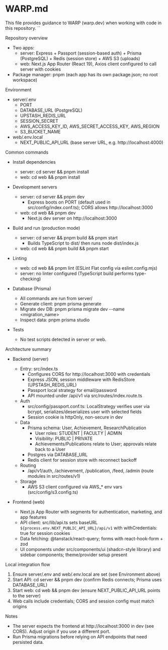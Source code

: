 # WARP.md

This file provides guidance to WARP (warp.dev) when working with code in this repository.
``

Repository overview
- Two apps:
  - server: Express + Passport (session-based auth) + Prisma (PostgreSQL) + Redis (session store) + AWS S3 (uploads)
  - web: Next.js App Router (React 19), Axios client configured to call server with cookies
- Package manager: pnpm (each app has its own package.json; no root workspace)

Environment
- server/.env
  - PORT
  - DATABASE_URL (PostgreSQL)
  - UPSTASH_REDIS_URL
  - SESSION_SECRET
  - AWS_ACCESS_KEY_ID, AWS_SECRET_ACCESS_KEY, AWS_REGION
  - S3_BUCKET_NAME
- web/.env.local
  - NEXT_PUBLIC_API_URL (base server URL, e.g. http://localhost:4000)

Common commands
- Install dependencies
  - server: cd server && pnpm install
  - web: cd web && pnpm install

- Development servers
  - server: cd server && pnpm dev
    - Express boots on PORT (default used in src/config/index.conf.ts); CORS allows http://localhost:3000
  - web: cd web && pnpm dev
    - Next.js dev server on http://localhost:3000

- Build and run (production mode)
  - server: cd server && pnpm build && pnpm start
    - Builds TypeScript to dist/ then runs node dist/index.js
  - web: cd web && pnpm build && pnpm start

- Linting
  - web: cd web && pnpm lint (ESLint Flat config via eslint.config.mjs)
  - server: no linter configured (TypeScript build performs type-checking)

- Database (Prisma)
  - All commands are run from server/
  - Generate client: pnpm prisma generate
  - Migrate dev DB: pnpm prisma migrate dev --name <migration_name>
  - Inspect data: pnpm prisma studio

- Tests
  - No test scripts detected in server or web.

Architecture summary
- Backend (server)
  - Entry: src/index.ts
    - Configures CORS for http://localhost:3000 with credentials
    - Express JSON, session middleware with RedisStore (UPSTASH_REDIS_URL)
    - Passport local strategy for email/password
    - API mounted under /api/v1 via src/routes/index.route.ts
  - Auth
    - src/config/passport.conf.ts: LocalStrategy verifies user via bcrypt, serializes/deserializes user with selected fields
    - Session cookie is httpOnly, non-secure in dev
  - Data
    - Prisma schema: User, Achievement, ResearchPublication
      - User roles: STUDENT | FACULTY | ADMIN
      - Visibility: PUBLIC | PRIVATE
      - Achievements/Publications relate to User; approvals relate back to a User
    - Postgres via DATABASE_URL
    - Redis client for session store with reconnect backoff
  - Routing
    - /api/v1/auth, /achievement, /publication, /feed, /admin (route modules in src/routes/v1)
  - Storage
    - AWS S3 client configured via AWS_* env vars (src/config/s3.config.ts)

- Frontend (web)
  - Next.js App Router with segments for authentication, marketing, and app features
  - API client: src/lib/api.ts sets baseURL `${process.env.NEXT_PUBLIC_API_URL}/api/v1` with withCredentials: true for session cookies
  - Data fetching: @tanstack/react-query; forms with react-hook-form + zod
  - UI components under src/components/ui (shadcn-style library) and sidebar components; theme/provider setup present

Local integration flow
1) Ensure server/.env and web/.env.local are set (see Environment above)
2) Start API: cd server && pnpm dev (confirm Redis connects; Prisma uses DATABASE_URL)
3) Start web: cd web && pnpm dev (ensure NEXT_PUBLIC_API_URL points to the server)
4) Web calls include credentials; CORS and session config must match origins

Notes
- The server expects the frontend at http://localhost:3000 in dev (see CORS). Adjust origin if you use a different port.
- Run Prisma migrations before relying on API endpoints that need persisted data.
